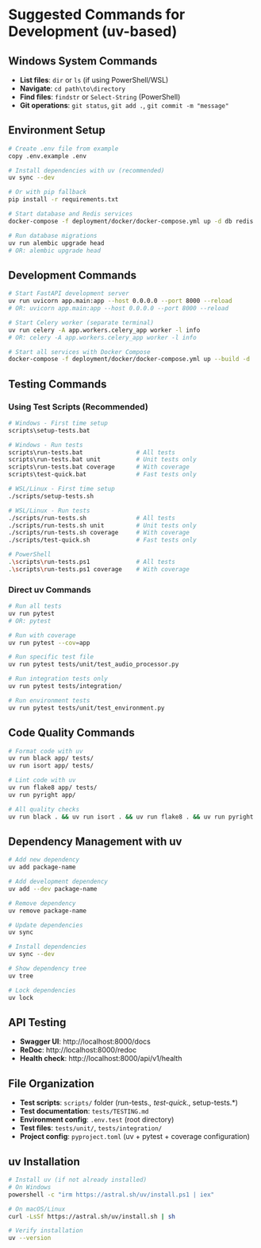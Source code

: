 # Suggested Commands for Development (uv-based)

## Windows System Commands
- **List files**: `dir` or `ls` (if using PowerShell/WSL)
- **Navigate**: `cd path\to\directory`
- **Find files**: `findstr` or `Select-String` (PowerShell)
- **Git operations**: `git status`, `git add .`, `git commit -m "message"`

## Environment Setup
```bash
# Create .env file from example
copy .env.example .env

# Install dependencies with uv (recommended)
uv sync --dev

# Or with pip fallback
pip install -r requirements.txt

# Start database and Redis services
docker-compose -f deployment/docker/docker-compose.yml up -d db redis

# Run database migrations
uv run alembic upgrade head
# OR: alembic upgrade head
```

## Development Commands
```bash
# Start FastAPI development server
uv run uvicorn app.main:app --host 0.0.0.0 --port 8000 --reload
# OR: uvicorn app.main:app --host 0.0.0.0 --port 8000 --reload

# Start Celery worker (separate terminal)
uv run celery -A app.workers.celery_app worker -l info
# OR: celery -A app.workers.celery_app worker -l info

# Start all services with Docker Compose
docker-compose -f deployment/docker/docker-compose.yml up --build -d
```

## Testing Commands

### Using Test Scripts (Recommended)
```bash
# Windows - First time setup
scripts\setup-tests.bat

# Windows - Run tests
scripts\run-tests.bat               # All tests
scripts\run-tests.bat unit          # Unit tests only
scripts\run-tests.bat coverage      # With coverage
scripts\test-quick.bat              # Fast tests only

# WSL/Linux - First time setup
./scripts/setup-tests.sh

# WSL/Linux - Run tests  
./scripts/run-tests.sh              # All tests
./scripts/run-tests.sh unit         # Unit tests only
./scripts/run-tests.sh coverage     # With coverage
./scripts/test-quick.sh             # Fast tests only

# PowerShell
.\scripts\run-tests.ps1             # All tests
.\scripts\run-tests.ps1 coverage    # With coverage
```

### Direct uv Commands
```bash
# Run all tests
uv run pytest
# OR: pytest

# Run with coverage
uv run pytest --cov=app

# Run specific test file
uv run pytest tests/unit/test_audio_processor.py

# Run integration tests only
uv run pytest tests/integration/

# Run environment tests
uv run pytest tests/unit/test_environment.py
```

## Code Quality Commands
```bash
# Format code with uv
uv run black app/ tests/
uv run isort app/ tests/

# Lint code with uv
uv run flake8 app/ tests/
uv run pyright app/

# All quality checks
uv run black . && uv run isort . && uv run flake8 . && uv run pyright .
```

## Dependency Management with uv
```bash
# Add new dependency
uv add package-name

# Add development dependency
uv add --dev package-name

# Remove dependency
uv remove package-name

# Update dependencies
uv sync

# Install dependencies
uv sync --dev

# Show dependency tree
uv tree

# Lock dependencies
uv lock
```

## API Testing
- **Swagger UI**: http://localhost:8000/docs
- **ReDoc**: http://localhost:8000/redoc
- **Health check**: http://localhost:8000/api/v1/health

## File Organization
- **Test scripts**: `scripts/` folder (run-tests.*, test-quick.*, setup-tests.*)
- **Test documentation**: `tests/TESTING.md`
- **Environment config**: `.env.test` (root directory)
- **Test files**: `tests/unit/`, `tests/integration/`
- **Project config**: `pyproject.toml` (uv + pytest + coverage configuration)

## uv Installation
```bash
# Install uv (if not already installed)
# On Windows
powershell -c "irm https://astral.sh/uv/install.ps1 | iex"

# On macOS/Linux
curl -LsSf https://astral.sh/uv/install.sh | sh

# Verify installation
uv --version
```